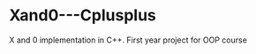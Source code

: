 Xand0---Cplusplus
=================
X and 0 implementation in C++. First year project for OOP course
